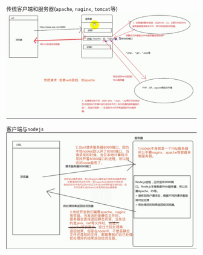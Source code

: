 传统客户端和服务器(`apache`, `naginx`, `tomcat`等)
![](./images/webkehuduan1.jpg)

客户端与`nodejs`
![](./images/webkuhuduan2.jpg)